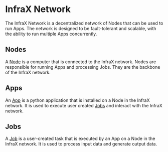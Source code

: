 # InfraX Network

The InfraX Network is a decentralized network of Nodes that can be used to run Apps. The network is designed to be fault-tolerant and scalable, with the ability to run multiple Apps concurrently.

## Nodes

A [Node](node.md) is a computer that is connected to the InfraX network. Nodes are responsible for running Apps and processing Jobs. They are the backbone of the InfraX network.

## Apps

An [App](app.md) is a python application that is installed on a Node in the InfraX network. It is used to execute user created [Jobs](job.md) and interact with the InfraX network.

## Jobs

A [Job](job.md) is a user-created task that is executed by an App on a Node in the InfraX network. It is used to process input data and generate output data.
